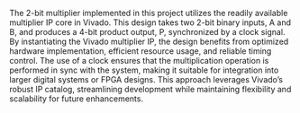 The 2-bit multiplier implemented in this project utilizes the readily available multiplier IP core in Vivado. This design takes two 2-bit binary inputs, A and B, and produces a 4-bit product output, P, synchronized by a clock signal. By instantiating the Vivado multiplier IP, the design benefits from optimized hardware implementation, efficient resource usage, and reliable timing control. The use of a clock ensures that the multiplication operation is performed in sync with the system, making it suitable for integration into larger digital systems or FPGA designs. This approach leverages Vivado’s robust IP catalog, streamlining development while maintaining flexibility and scalability for future enhancements.
